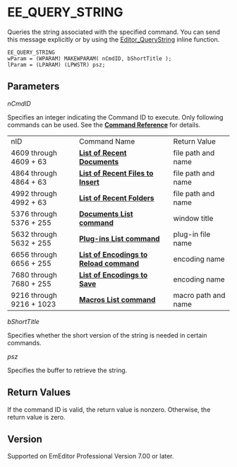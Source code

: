 # EE\_QUERY\_STRING

Queries the string associated with the specified command. You can send this message explicitly or by
using the [Editor\_QueryString](../macro/editor_querystring) inline function.

```
EE_QUERY_STRING
wParam = (WPARAM) MAKEWPARAM( nCmdID, bShortTitle );
lParam = (LPARAM) (LPWSTR) psz;
```

## Parameters

_nCmdID_

Specifies an integer indicating the Command ID to execute. Only following commands can be used. See the
**[Command Reference](../../cmd/index)** for details.

|     |     |     |
| --- | --- | --- |
| nID | Command Name | Return Value |
| 4609 through 4609 + 63 | [**List of Recent Documents**](../../cmd/file/file_mru_file1) | file path and name |
| 4864 through 4864 + 63 | [**List of Recent Files to Insert**](../../cmd/file/file_mru_insert1) | file path and name |
| 4992 through 4992 + 63 | [**List of Recent Folders**](../../cmd/file/file_mru_folder1) | file path and name |
| 5376 through 5376 + 255 | **[Documents List command](../../cmd/window/window_menu)** | window title |
| 5632 through 5632 + 255 | **[Plug-ins List command](../../cmd/tools/plug_in1)** | plug-in file name |
| 6656 through 6656 + 255 | [**List of Encodings to Reload command**](../../cmd/file/file_reload_defined) | encoding name |
| 7680 through 7680 + 255 | [**List of Encodings to Save**](../../cmd/file/file_save_defined) | encoding name |
| 9216 through 9216 + 1023 | **[Macros List command](../../cmd/macros/macro1)** | macro path and name |

_bShortTitle_

Specifies whether the short version of the string is needed in certain
commands.

_psz_

Specifies the buffer to retrieve the string.

## Return Values

If the command ID is valid, the return value is nonzero. Otherwise, the return value is zero.

## Version

Supported on EmEditor Professional Version 7.00 or later.
